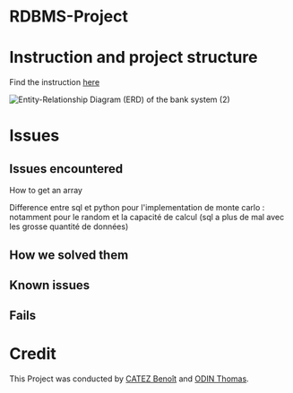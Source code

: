 # RDBMS-Project

# Instruction and project structure

Find the instruction [here](project.pdf)

![Entity-Relationship Diagram (ERD) of the bank system (2)](https://github.com/LimuleSempai/RDBMS-Project/assets/125760323/2a8e18f8-1fc9-4055-bc28-9674fdde866d)

# Issues

## Issues encountered

How to get an array

Difference entre sql et python pour l'implementation de monte carlo :
notamment pour le random et la capacité de calcul (sql a plus de mal avec les grosse quantité de données)


## How we solved them

## Known issues

## Fails

# Credit
This Project was conducted by [CATEZ Benoît](https://github.com/LimuleSempai) and [ODIN Thomas](https://github.com/Todin13).
